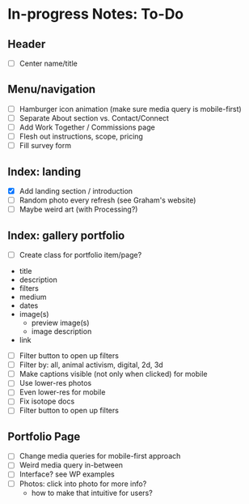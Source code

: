 # In-progress Notes: To-Do


## Header
- [ ] Center name/title

## Menu/navigation
- [ ] Hamburger icon animation (make sure media query is mobile-first)
- [ ] Separate About section vs. Contact/Connect
- [ ] Add Work Together / Commissions page
 - [ ] Flesh out instructions, scope, pricing
 - [ ] Fill survey form

## Index: landing
- [x] Add landing section / introduction
- [ ] Random photo every refresh (see Graham's website)
- [ ] Maybe weird art (with Processing?)

## Index: gallery portfolio
- [ ] Create class for portfolio item/page?
 * title
 * description
 * filters
 * medium
 * dates
 * image(s)
   + preview image(s)
    + image description
 * link
- [ ] Filter button to open up filters
 - [ ] Filter by: all, animal activism, digital, 2d, 3d
- [ ] Make captions visible (not only when clicked) for mobile
- [ ] Use lower-res photos
 - [ ] Even lower-res for mobile
- [ ] Fix isotope docs
- [ ] Filter button to open up filters

## Portfolio Page
- [ ] Change media queries for mobile-first approach
- [ ] Weird media query in-between
- [ ] Interface? see WP examples
- [ ] Photos: click into photo for more info?
  * how to make that intuitive for users?
